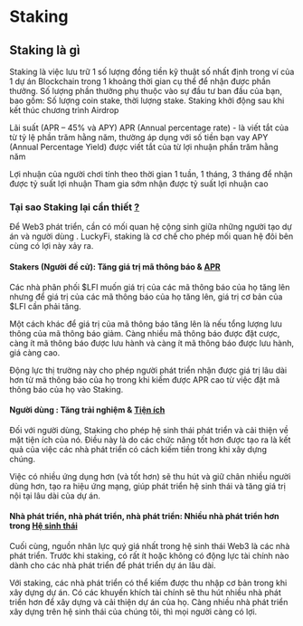 # Staking

## Staking là gì

Staking là việc lưu trữ 1 số lượng đồng tiền kỹ thuật số nhất định trong ví của 1 dự án Blockchain trong 1 khoảng thời gian cụ thể để nhận được phần thưởng. Số lượng phần thưởng phụ thuộc vào sự đầu tư ban đầu của bạn, bao gồm: Số lượng coin stake, thời lượng stake. Staking khởi động sau khi kết thúc chương trình Airdrop

Lãi suất (APR – 45% và APY) APR (Annual percentage rate) - là viết tắt của từ tỷ lệ phần trăm hằng năm, thường áp dụng với số tiền bạn vay APY (Annual Percentage Yield) được viết tắt của từ lợi nhuận phần trăm hằng năm&#x20;

Lợi nhuận của người chơi tính theo thời gian 1 tuần, 1 tháng, 3 tháng để nhận được tỷ suất lợi nhuận Tham gia sớm nhận được tỷ suất lợi nhuận cao

### Tại sao  Staking lại cần thiết [?](https://docs.astar.network/docs/dapp-staking/#why-is-dapp-staking-necessary) <a href="#why-is-dapp-staking-necessary" id="why-is-dapp-staking-necessary"></a>

Để Web3 phát triển, cần có mối quan hệ cộng sinh giữa những người tạo dự án và người dùng . LuckyFi, staking là cơ chế cho phép mối quan hệ đôi bên cùng có lợi này xảy ra.

#### &#x20;Stakers (Người đề cử): Tăng giá trị mã thông báo & [APR](https://docs.astar.network/docs/dapp-staking/#dapp-stakers-nominators-increase-in-token-value--high-aprs) <a href="#dapp-stakers-nominators-increase-in-token-value--high-aprs" id="dapp-stakers-nominators-increase-in-token-value--high-aprs"></a>

Các nhà phân phối $LFI muốn giá trị của các mã thông báo của họ tăng lên nhưng để giá trị của các mã thông báo của họ tăng lên, giá trị cơ bản của $LFI cần phải tăng.

Một cách khác để giá trị của mã thông báo tăng lên là nếu tổng lượng lưu thông của mã thông báo giảm. Càng nhiều mã thông báo được đặt cược, càng ít mã thông báo được lưu hành và càng ít mã thông báo được lưu hành, giá càng cao.

Động lực thị trường này cho phép người phát triển nhận được giá trị lâu dài hơn từ mã thông báo của họ trong khi kiếm được APR cao từ việc đặt mã thông báo của họ vào Staking.

#### Người dùng : Tăng trải nghiệm & [Tiện ích](https://docs.astar.network/docs/dapp-staking/#dapp-users-increase-in-dapp--network-utility) <a href="#dapp-users-increase-in-dapp--network-utility" id="dapp-users-increase-in-dapp--network-utility"></a>

Đối với người dùng, Staking cho phép hệ sinh thái phát triển và cải thiện về mặt tiện ích của nó. Điều này là do các chức năng tốt hơn được tạo ra là kết quả của việc các nhà phát triển có cách kiếm tiền trong khi xây dựng chúng.

Việc có nhiều ứng dụng hơn (và tốt hơn) sẽ thu hút và giữ chân nhiều người dùng hơn, tạo ra hiệu ứng mạng, giúp phát triển hệ sinh thái và tăng giá trị nội tại lâu dài của dự án.

#### Nhà phát triển, nhà phát triển, nhà phát triển: Nhiều nhà phát triển hơn trong [Hệ sinh thái](https://docs.astar.network/docs/dapp-staking/#developers-developers-developers-more-developers-in-the-ecosystem) <a href="#developers-developers-developers-more-developers-in-the-ecosystem" id="developers-developers-developers-more-developers-in-the-ecosystem"></a>

Cuối cùng, nguồn nhân lực quý giá nhất trong hệ sinh thái Web3 là các nhà phát triển. Trước khi staking, có rất ít hoặc không có động lực tài chính nào dành cho các nhà phát triển để phát triển dự án lâu dài.

Với staking, các nhà phát triển có thể kiếm được thu nhập cơ bản trong khi xây dựng dự án. Có các khuyến khích tài chính sẽ thu hút nhiều nhà phát triển hơn để xây dựng và cải thiện dự án của họ. Càng nhiều nhà phát triển xây dựng trên hệ sinh thái của chúng tôi, thì mọi người càng có lợi.
